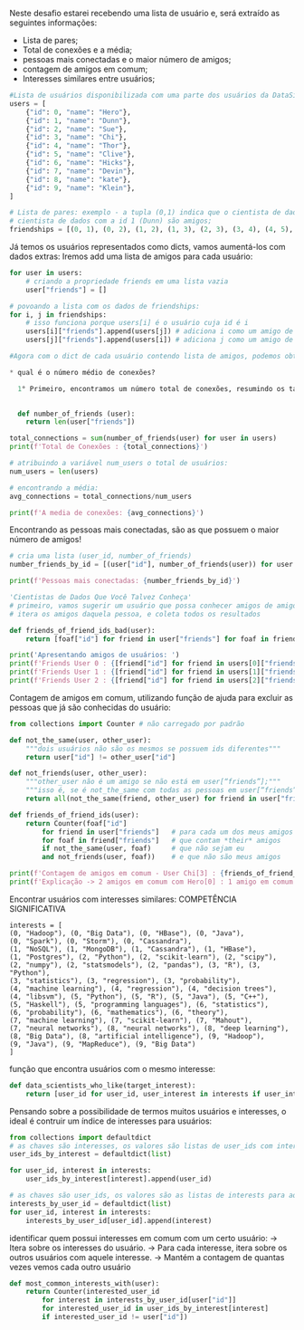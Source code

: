 Neste desafio estarei recebendo uma lista de usuário e, será extraído as seguintes informações: 

* Lista de pares;
* Total de conexões e a média;
* pessoas mais conectadas e o maior número de amigos;
* contagem de amigos em comum;
* Interesses similares entre usuários;

~~~python
#Lista de usuários disponibilizada com uma parte dos usuários da DataSiencester:
users = [
    {"id": 0, "name": "Hero"},
    {"id": 1, "name": "Dunn"},
    {"id": 2, "name": "Sue"},
    {"id": 3, "name": "Chi"},
    {"id": 4, "name": "Thor"},
    {"id": 5, "name": "Clive"},
    {"id": 6, "name": "Hicks"},
    {"id": 7, "name": "Devin"},
    {"id": 8, "name": "kate"},
    {"id": 9, "name": "Klein"},
]

# Lista de pares: exemplo - a tupla (0,1) indica que o cientista de dados com a id 0 (Hero) e o
# cientista de dados com a id 1 (Dunn) são amigos;
friendships = [(0, 1), (0, 2), (1, 2), (1, 3), (2, 3), (3, 4), (4, 5), (5, 6), (5, 7), (6, 8), (7, 8), (8, 9) ]
~~~
Já temos os usuários representados como dicts, vamos aumentá-los com dados extras:
Iremos add uma lista de amigos para cada usuário:

~~~python
for user in users:
    # criando a propriedade friends em uma lista vazia
    user["friends"] = []

# povoando a lista com os dados de friendships:
for i, j in friendships:
    # isso funciona porque users[i] é o usuário cuja id é i
    users[i]["friends"].append(users[j]) # adiciona i como um amigo de j
    users[j]["friends"].append(users[i]) # adiciona j como um amigo de i

#Agora com o dict de cada usuário contendo lista de amigos, podemos obter informações como:

* qual é o número médio de conexões?

  1° Primeiro, encontramos um número total de conexões, resumindo os tamanhos de todas as listas de friends:

 
  def number_of_friends (user):
    return len(user["friends"])

total_connections = sum(number_of_friends(user) for user in users)
print(f'Total de Conexões : {total_connections}')

# atribuindo a variável num_users o total de usuários:
num_users = len(users)

# encontrando a média:
avg_connections = total_connections/num_users

print(f'A media de conexões: {avg_connections}')
~~~

Encontrando as pessoas mais conectadas, são as que possuem o maior número de amigos!

~~~python
# cria uma lista (user_id, number_of_friends)
number_friends_by_id = [(user["id"], number_of_friends(user)) for user in users]

print(f'Pessoas mais conectadas: {number_friends_by_id}')

'Cientistas de Dados Que Você Talvez Conheça'
# primeiro, vamos sugerir um usuário que possa conhecer amigos de amigos: Para cada amigo de um usuário
# itera os amigos daquela pessoa, e coleta todos os resultados

def friends_of_friend_ids_bad(user):
    return [foaf["id"] for friend in user["friends"] for foaf in friend["friends"]]

print('Apresentando amigos de usuários: ')
print(f'Friends User 0 : {[friend["id"] for friend in users[0]["friends"]]}')
print(f'Friends User 1 : {[friend["id"] for friend in users[1]["friends"]]}')
print(f'Friends User 2 : {[friend["id"] for friend in users[2]["friends"]]}')
~~~

Contagem de amigos em comum, utilizando função de ajuda para excluir as pessoas que já são conhecidas do usuário:

~~~python
from collections import Counter # não carregado por padrão

def not_the_same(user, other_user):
    """dois usuários não são os mesmos se possuem ids diferentes"""
    return user["id"] != other_user["id"]

def not_friends(user, other_user):
    """other_user não é um amigo se não está em user[“friends”];"""
    """isso é, se é not_the_same com todas as pessoas em user[“friends”]"""
    return all(not_the_same(friend, other_user) for friend in user["friends"])

def friends_of_friend_ids(user):
    return Counter(foaf["id"]
        for friend in user["friends"]   # para cada um dos meus amigos
        for foaf in friend["friends"]   # que contam *their* amigos
        if not_the_same(user, foaf)     # que não sejam eu
        and not_friends(user, foaf))    # e que não são meus amigos

print(f'Contagem de amigos em comum - User Chi[3] : {friends_of_friend_ids(users[3])}')
print(f'Explicação -> 2 amigos em comum com Hero[0] : 1 amigo em comum com Clive[5]')
~~~

Encontrar usuários com interesses similares: COMPETÊNCIA SIGNIFICATIVA

~~~
interests = [
(0, "Hadoop"), (0, "Big Data"), (0, "HBase"), (0, "Java"),
(0, "Spark"), (0, "Storm"), (0, "Cassandra"),
(1, "NoSQL"), (1, "MongoDB"), (1, "Cassandra"), (1, "HBase"),
(1, "Postgres"), (2, "Python"), (2, "scikit-learn"), (2, "scipy"),
(2, "numpy"), (2, "statsmodels"), (2, "pandas"), (3, "R"), (3, "Python"),
(3, "statistics"), (3, "regression"), (3, "probability"),
(4, "machine learning"), (4, "regression"), (4, "decision trees"),
(4, "libsvm"), (5, "Python"), (5, "R"), (5, "Java"), (5, "C++"),
(5, "Haskell"), (5, "programming languages"), (6, "statistics"),
(6, "probability"), (6, "mathematics"), (6, "theory"),
(7, "machine learning"), (7, "scikit-learn"), (7, "Mahout"),
(7, "neural networks"), (8, "neural networks"), (8, "deep learning"),
(8, "Big Data"), (8, "artificial intelligence"), (9, "Hadoop"),
(9, "Java"), (9, "MapReduce"), (9, "Big Data")
]
~~~

função que encontra usuários com o mesmo interesse:
~~~python
def data_scientists_who_like(target_interest):
    return [user_id for user_id, user_interest in interests if user_interest == target_interest]
~~~

Pensando sobre a possibilidade de termos muitos usuários e interesses, o ideal é contruir um índice de interesses para usuários:

~~~python
from collections import defaultdict
# as chaves são interesses, os valores são listas de user_ids com interests
user_ids_by_interest = defaultdict(list)

for user_id, interest in interests:
    user_ids_by_interest[interest].append(user_id)

# as chaves são user_ids, os valores são as listas de interests para aquele user_id
interests_by_user_id = defaultdict(list)
for user_id, interest in interests:
    interests_by_user_id[user_id].append(interest)
~~~

identificar quem possui interesses em comum com um certo usuário:
-> Itera sobre os interesses do usuário.
-> Para cada interesse, itera sobre os outros usuários com aquele interesse.
-> Mantém a contagem de quantas vezes vemos cada outro usuário

~~~python
def most_common_interests_with(user):
    return Counter(interested_user_id
        for interest in interests_by_user_id[user["id"]]
        for interested_user_id in user_ids_by_interest[interest]
        if interested_user_id != user["id"])
~~~
